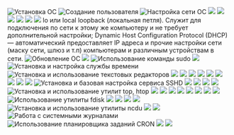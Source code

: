 ![Установка ОС](screenshots/1.png)
![Создание пользователя](screenshots/2.png)
![Настройка сети ОС](screenshots/3.1.png)
![](screenshots/3.2.png)
![](screenshots/3.3.png)
![](screenshots/3.4.png)
![](screenshots/3.5.png)
![](screenshots/3.6.png)
![](screenshots/3.6.png)
lo или local loopback (локальная петля). Служит для подключения по сети к этому же компьютеру и не требует дополнительной настройки;
Dynamic Host Configuration Protocol (DHCP) — автоматический предоставляет IP адреса и прочие настройки сети (маску сети, шлюз и т.п) компьютерам и различным устройствам в сети.
![Обновление ОС](screenshots/4.1.png)
![](screenshots/4.2.png)
![Использование команды **sudo**](screenshots/5.1.png)
![](screenshots/5.2.png)
![Установка и настройка службы времени](screenshots/6.1.png)
![Установка и использование текстовых редакторов](screenshots/7.1.png)
![](screenshots/7.2.png)
![](screenshots/7.3.png)
![](screenshots/7.4.png)
![](screenshots/7.5.png)
![](screenshots/7.6.png)
![](screenshots/7.8.png)
![](screenshots/7.9.png)
![](screenshots/7.91.pn)
![](screenshots/7.92.pn)
![Установка и базовая настройка сервиса **SSHD**](screenshots/8.1.png)
![](screenshots/8.2.png)
![](screenshots/8.3.png)
![](screenshots/8.4.png)
![](screenshots/8.5.png)
![Установка и использование утилит **top**, **htop**](screenshots/9.1.png)
![](screenshots/9.2.png)
![](screenshots/9.3.png)
![](screenshots/9.4.png)
![](screenshots/9.5.png)
![](screenshots/9.6.png)
![](screenshots/9.6.png)
![](screenshots/9.7.png)
![](screenshots/9.8.png)
![Использование утилиты **fdisk**](screenshots/10.1.png)
![](screenshots/11.1.png)
![](screenshots/12.1.png)
![](screenshots/12.2.png)
![](screenshots/12.3.png)
![Установка и использование утилиты **ncdu**](screenshots/13.1.png)
![](screenshots/13.2.png)
![](screenshots/13.3.png)
![Работа с системными журналами](screenshots/14.1.png)
![Использование планировщика заданий **CRON**](screenshots/15.1.png)
![](screenshots/15.2.png)
![](screenshots/15.3.png)
